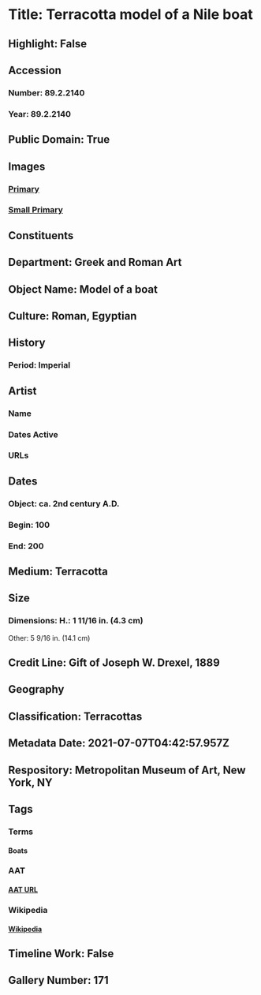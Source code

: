 # Title: Terracotta model of a Nile boat
## Highlight: False
## Accession
### Number: 89.2.2140
### Year: 89.2.2140
## Public Domain: True
## Images
### [Primary](https://images.metmuseum.org/CRDImages/gr/original/DP121871.jpg)
### [Small Primary](https://images.metmuseum.org/CRDImages/gr/web-large/DP121871.jpg)
## Constituents
## Department: Greek and Roman Art
## Object Name: Model of a boat
## Culture: Roman, Egyptian
## History
### Period: Imperial
## Artist
### Name
### Dates Active
### URLs
## Dates
### Object: ca. 2nd century A.D.
### Begin: 100
### End: 200
## Medium: Terracotta
## Size
### Dimensions: H.: 1 11/16 in. (4.3 cm)
Other: 5 9/16 in. (14.1 cm)
## Credit Line: Gift of Joseph W. Drexel, 1889
## Geography
## Classification: Terracottas
## Metadata Date: 2021-07-07T04:42:57.957Z
## Respository: Metropolitan Museum of Art, New York, NY
## Tags
### Terms
#### Boats
### AAT
#### [AAT URL](http://vocab.getty.edu/page/aat/300178749)
### Wikipedia
#### [Wikipedia]()
## Timeline Work: False
## Gallery Number: 171